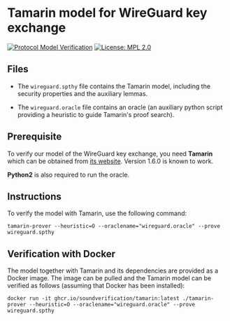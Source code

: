 # Tamarin model for WireGuard key exchange
[![Protocol Model Verification](https://github.com/soundverification/wireguard/actions/workflows/model.yml/badge.svg?branch=main)](https://github.com/soundverification/wireguard/actions/workflows/model.yml?query=branch%3Amain)
[![License: MPL 2.0](https://img.shields.io/badge/License-MPL%202.0-brightgreen.svg)](../LICENSE)


## Files

- The `wireguard.spthy` file contains the Tamarin model, including the security properties and the auxiliary lemmas.

- The `wireguard.oracle` file contains an oracle (an auxiliary python script providing a heuristic to guide Tamarin's proof search).


## Prerequisite

To verify our model of the WireGuard key exchange, you need **Tamarin**
which can be obtained from [its website](https://tamarin-prover.github.io).
Version 1.6.0 is known to work.

**Python2** is also required to run the oracle.



## Instructions

To verify the model with Tamarin, use the following command:

`tamarin-prover --heuristic=O --oraclename="wireguard.oracle" --prove wireguard.spthy`


## Verification with Docker
The model together with Tamarin and its dependencies are provided as a Docker image.
The image can be pulled and the Tamarin model can be verified as follows (assuming that Docker has been installed):
```
docker run -it ghcr.io/soundverification/tamarin:latest ./tamarin-prover --heuristic=O --oraclename="wireguard.oracle" --prove wireguard.spthy
```
